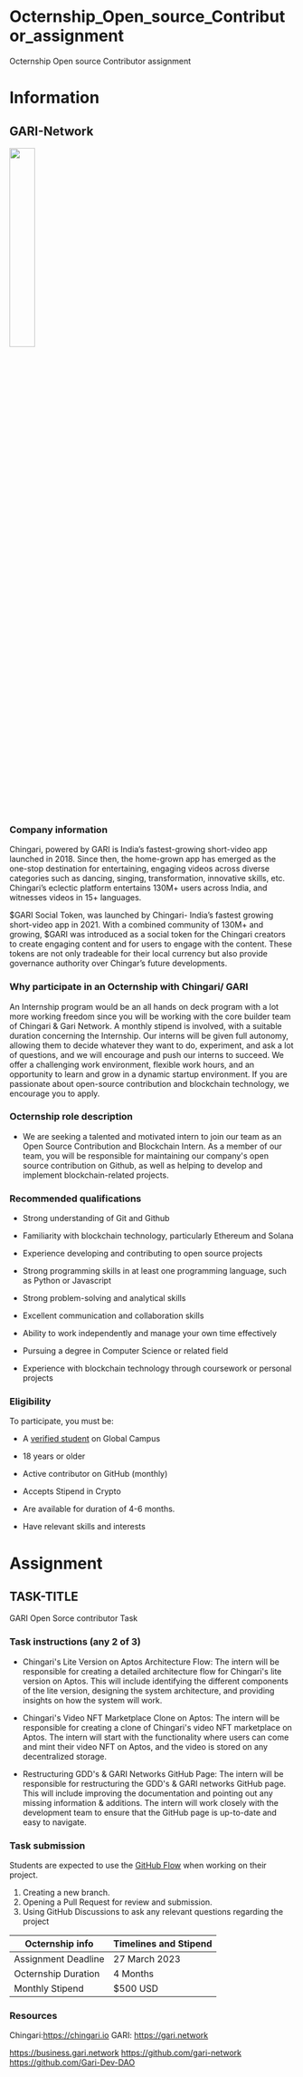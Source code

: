 # Octernship_Open_source_Contributor_assignment
Octernship Open source Contributor assignment
# Information

## GARI-Network

<img src="https://user-images.githubusercontent.com/53075480/223997039-adf9cbba-9abf-4616-9f6a-3589acc60478.jpg" width=30%>

### Company information 

Chingari, powered by GARI is India’s fastest-growing short-video app launched in 2018. Since then, the home-grown app has emerged as the one-stop destination for entertaining, engaging videos across diverse categories such as dancing, singing, transformation, innovative skills, etc. Chingari’s eclectic platform entertains 130M+ users across India, and witnesses videos in 15+ languages.

$GARI Social Token, was launched by Chingari- India’s fastest growing short-video app in 2021. With a combined community of 130M+ and growing, $GARI was introduced as a social token for the Chingari creators to create engaging content and for users to engage with the content. These tokens are not only tradeable for their local currency but also provide governance authority over Chingar’s future developments.

### Why participate in an Octernship with Chingari/ GARI

An Internship program would be an all hands on deck program with a lot more working freedom since you will be working with the core builder team of Chingari & Gari Network. A monthly stipend is involved, with a suitable duration concerning the Internship.
Our interns will be given full autonomy, allowing them to decide whatever they want to do, experiment, and ask a lot of questions, and we will encourage and push our interns to succeed.
We offer a challenging work environment, flexible work hours, and an opportunity to learn and grow in a dynamic startup environment. If you are passionate about open-source contribution and blockchain technology, we encourage you to apply.

### Octernship role description

* We are seeking a talented and motivated intern to join our team as an Open Source Contribution and Blockchain Intern. As a member of our team, you will be responsible for maintaining our company's open source contribution on Github, as well as helping to develop and implement blockchain-related projects.

### Recommended qualifications

* Strong understanding of Git and Github
* Familiarity with blockchain technology, particularly Ethereum and Solana
* Experience developing and contributing to open source projects
* Strong programming skills in at least one programming language, such as Python or Javascript
* Strong problem-solving and analytical skills
* Excellent communication and collaboration skills
* Ability to work independently and manage your own time effectively
* Pursuing a degree in Computer Science or related field

* Experience with blockchain technology through coursework or personal projects

### Eligibility

To participate, you must be:

* A [verified student](https://education.github.com/discount_requests/pack_application) on Global Campus

* 18 years or older

* Active contributor on GitHub (monthly) 

* Accepts Stipend in Crypto

* Are available for duration of 4-6 months.  

* Have relevant skills and interests

# Assignment 

## TASK-TITLE

GARI Open Sorce contributor Task

### Task instructions (any 2 of 3)

* Chingari's Lite Version on Aptos Architecture Flow: The intern will be responsible for creating a detailed architecture flow for Chingari's lite version on Aptos. This will include identifying the different components of the lite version, designing the system architecture, and providing insights on how the system will work.

* Chingari's Video NFT Marketplace Clone on Aptos: The intern will be responsible for creating a clone of Chingari's video NFT marketplace on Aptos. The intern will start with the functionality where users can come and mint their video NFT on Aptos, and the video is stored on any decentralized storage.

* Restructuring GDD's & GARI Networks GitHub Page: The intern will be responsible for restructuring the GDD's & GARI networks GitHub page. This will include improving the documentation and pointing out any missing information & additions. The intern will work closely with the development team to ensure that the GitHub page is up-to-date and easy to navigate.


### Task submission

Students are expected to use the [GitHub Flow](https://docs.github.com/en/get-started/quickstart/github-flow) when working on their project. 

1. Creating a new branch.
2. Opening a Pull Request for review and submission.
3. Using GitHub Discussions to ask any relevant questions regarding the project

| Octernship info  | Timelines and Stipend |
| ------------- | ------------- |
| Assignment Deadline  | 27 March 2023  |
| Octernship Duration  | 4 Months  |
| Monthly Stipend  | $500 USD  |

### Resources

Chingari:https://chingari.io
GARI: https://gari.network

https://business.gari.network
https://github.com/gari-network
https://github.com/Gari-Dev-DAO
